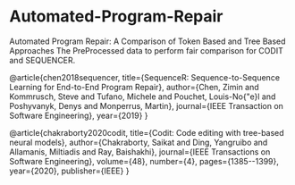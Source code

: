 # Automated-Program-Repair
Automated Program Repair: A Comparison of Token Based and Tree Based Approaches
The PreProcessed data to perform fair comparison for CODIT and SEQUENCER. 


@article{chen2018sequencer,
  title={SequenceR: Sequence-to-Sequence Learning for End-to-End Program Repair},
  author={Chen, Zimin and Kommrusch, Steve and Tufano, Michele and Pouchet, Louis-No{\"e}l and Poshyvanyk, Denys and Monperrus, Martin},
  journal={IEEE Transaction on Software Engineering},
  year={2019}
}

@article{chakraborty2020codit,
  title={Codit: Code editing with tree-based neural models},
  author={Chakraborty, Saikat and Ding, Yangruibo and Allamanis, Miltiadis and Ray, Baishakhi},
  journal={IEEE Transactions on Software Engineering},
  volume={48},
  number={4},
  pages={1385--1399},
  year={2020},
  publisher={IEEE}
}
